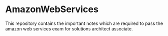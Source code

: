 # AmazonWebServices
This repository contains the important notes which are required to pass the amazon web services exam for solutions architect associate.
